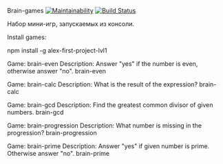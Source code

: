 Brain-games
[![Maintainability](https://api.codeclimate.com/v1/badges/2fa585c8e1302b831821/maintainability)](https://codeclimate.com/github/AlexeyRyabchikov/frontend-project-lvl1/maintainability)
[![Build Status](https://travis-ci.org/AlexeyRyabchikov/frontend-project-lvl1.svg?branch=master)](https://travis-ci.org/AlexeyRyabchikov/frontend-project-lvl1)

 Набор мини-игр, запускаемых из консоли.

 Install games:

 npm install -g alex-first-project-lvl1

Game: brain-even
Description: Answer "yes" if the number is even, otherwise answer "no".
brain-even

Game: brain-calc
Description: What is the result of the expression?
brain-calc

Game: brain-gcd
Description: Find the greatest common divisor of given numbers.
brain-gcd

Game: brain-progression
Description: What number is missing in the progression?
brain-progression

Game: brain-prime
Description: Answer "yes" if given number is prime. Otherwise answer "no".
brain-prime

